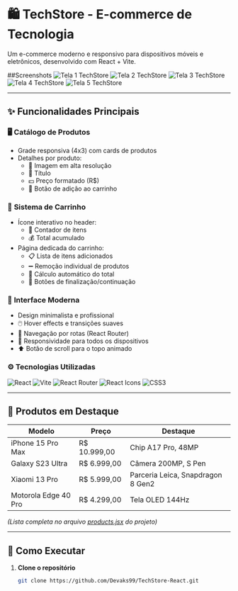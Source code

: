 # 🛍️ TechStore - E-commerce de Tecnologia

Um e-commerce moderno e responsivo para dispositivos móveis e eletrônicos, desenvolvido com React + Vite.  

##Screenshots
![Tela 1 TechStore](https://github.com/user-attachments/assets/e560e66b-352b-4ae4-a31d-0a4927081748)
![Tela 2 TechStore](https://github.com/user-attachments/assets/2bd2cd1a-f69e-4e2c-b6c5-164ea20f3069)
![Tela 3 TechStore](https://github.com/user-attachments/assets/3c3caf82-ce8e-4da8-a85a-56bbe320e020)
![Tela 4 TechStore](https://github.com/user-attachments/assets/b4d952b1-e52d-4053-a2c0-b21654e7af87)
![Tela 5 TechStore](https://github.com/user-attachments/assets/2b8d94db-9378-4c5e-9aa2-3ac2f71d3140)


---

## ✨ Funcionalidades Principais

### 🖥️ **Catálogo de Produtos**
- Grade responsiva (4x3) com cards de produtos
- Detalhes por produto:
  - 📸 Imagem em alta resolução
  - 📱 Título 
  - 💵 Preço formatado (R$)
  - 🛒 Botão de adição ao carrinho

### 🛒 **Sistema de Carrinho**
- Ícone interativo no header:
  - 🔢 Contador de itens
  - 💰 Total acumulado
- Página dedicada do carrinho:
  - 📋 Lista de itens adicionados
  - ➖ Remoção individual de produtos
  - 🧮 Cálculo automático do total
  - 🚀 Botões de finalização/continuação

### 🎨 **Interface Moderna**
- Design minimalista e profissional
- 🖱️ Hover effects e transições suaves
- 🎯 Navegação por rotas (React Router)
- 📱 Responsividade para todos os dispositivos
- ⬆️ Botão de scroll para o topo animado

### ⚙️ **Tecnologias Utilizadas**
![React](https://img.shields.io/badge/-React-61DAFB?logo=react&logoColor=white)
![Vite](https://img.shields.io/badge/-Vite-646CFF?logo=vite&logoColor=white)
![React Router](https://img.shields.io/badge/-React_Router-CA4245?logo=react-router&logoColor=white)
![React Icons](https://img.shields.io/badge/-React_Icons-FF4154?logo=react&logoColor=white)
![CSS3](https://img.shields.io/badge/-CSS3-1572B6?logo=css3&logoColor=white)

---

## 📱 Produtos em Destaque

| Modelo                 | Preço        | Destaque                          |
|------------------------|--------------|-----------------------------------|
| iPhone 15 Pro Max      | R$ 10.999,00 | Chip A17 Pro, 48MP               |
| Galaxy S23 Ultra       | R$ 6.999,00  | Câmera 200MP, S Pen              |
| Xiaomi 13 Pro          | R$ 5.999,00  | Parceria Leica, Snapdragon 8 Gen2|
| Motorola Edge 40 Pro   | R$ 4.299,00  | Tela OLED 144Hz                  |

*(Lista completa no arquivo [products.jsx](#) do projeto)*

---

## 🚀 Como Executar

1. **Clone o repositório**
   ```bash
   git clone https://github.com/Devaks99/TechStore-React.git
